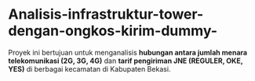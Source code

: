 # Analisis-infrastruktur-tower-dengan-ongkos-kirim-dummy-
Proyek ini bertujuan untuk menganalisis **hubungan antara jumlah menara telekomunikasi (2G, 3G, 4G)** dan **tarif pengiriman JNE (REGULER, OKE, YES)** di berbagai kecamatan di Kabupaten Bekasi.
